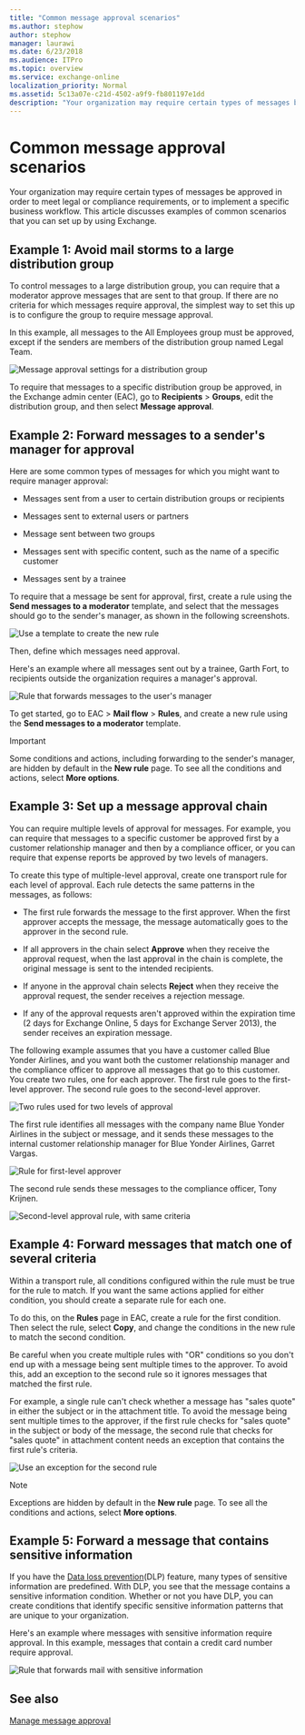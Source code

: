 ```yaml
---
title: "Common message approval scenarios"
ms.author: stephow
author: stephow
manager: laurawi
ms.date: 6/23/2018
ms.audience: ITPro
ms.topic: overview
ms.service: exchange-online
localization_priority: Normal
ms.assetid: 5c13a07e-c21d-4502-a9f9-fb801197e1dd
description: "Your organization may require certain types of messages be approved in order to meet legal or compliance requirements, or to implement a specific business workflow. This article discusses examples of common scenarios that you can set up by using Exchange."
---
```


# Common message approval scenarios

Your organization may require certain types of messages be approved in order to meet legal or compliance requirements, or to implement a specific business workflow. This article discusses examples of common scenarios that you can set up by using Exchange.
  
## Example 1: Avoid mail storms to a large distribution group
<a name="Ex1"> </a>

To control messages to a large distribution group, you can require that a moderator approve messages that are sent to that group. If there are no criteria for which messages require approval, the simplest way to set this up is to configure the group to require message approval. 
  
In this example, all messages to the All Employees group must be approved, except if the senders are members of the distribution group named Legal Team. 
  
![Message approval settings for a distribution group](../../media/TA_Mod_Scenario1_AllEmployes.png)
  
To require that messages to a specific distribution group be approved, in the Exchange admin center (EAC), go to **Recipients** \> **Groups**, edit the distribution group, and then select **Message approval**. 
  
## Example 2: Forward messages to a sender's manager for approval
<a name="Ex2"> </a>

Here are some common types of messages for which you might want to require manager approval: 
  
- Messages sent from a user to certain distribution groups or recipients 
    
- Messages sent to external users or partners 
    
- Message sent between two groups 
    
- Messages sent with specific content, such as the name of a specific customer 
    
- Messages sent by a trainee 
    
To require that a message be sent for approval, first, create a rule using the **Send messages to a moderator** template, and select that the messages should go to the sender's manager, as shown in the following screenshots. 
  
![Use a template to create the new rule](../../media/TA_Mod_Scenario2_Template.png)
  
Then, define which messages need approval. 
  
Here's an example where all messages sent out by a trainee, Garth Fort, to recipients outside the organization requires a manager's approval.
  
![Rule that forwards messages to the user's manager](../../media/TA_Mod_Scenario2_rule.png)
  
To get started, go to EAC \> **Mail flow** \> **Rules**, and create a new rule using the **Send messages to a moderator** template. 
  
> [!IMPORTANT]
> Some conditions and actions, including forwarding to the sender's manager, are hidden by default in the **New rule** page. To see all the conditions and actions, select **More options**. 
  
## Example 3: Set up a message approval chain
<a name="Ex3"> </a>

You can require multiple levels of approval for messages. For example, you can require that messages to a specific customer be approved first by a customer relationship manager and then by a compliance officer, or you can require that expense reports be approved by two levels of managers. 
  
To create this type of multiple-level approval, create one transport rule for each level of approval. Each rule detects the same patterns in the messages, as follows:
  
- The first rule forwards the message to the first approver. When the first approver accepts the message, the message automatically goes to the approver in the second rule. 
    
- If all approvers in the chain select **Approve** when they receive the approval request, when the last approval in the chain is complete, the original message is sent to the intended recipients. 
    
- If anyone in the approval chain selects **Reject** when they receive the approval request, the sender receives a rejection message. 
    
- If any of the approval requests aren't approved within the expiration time (2 days for Exchange Online, 5 days for Exchange Server 2013), the sender receives an expiration message. 
    
The following example assumes that you have a customer called Blue Yonder Airlines, and you want both the customer relationship manager and the compliance officer to approve all messages that go to this customer. You create two rules, one for each approver. The first rule goes to the first-level approver. The second rule goes to the second-level approver. 
  
![Two rules used for two levels of approval](../../media/TA_Mod_Scenario3_2rules.png)
  
The first rule identifies all messages with the company name Blue Yonder Airlines in the subject or message, and it sends these messages to the internal customer relationship manager for Blue Yonder Airlines, Garret Vargas. 
  
![Rule for first-level approver](../../media/TA_Mod_Scenario3_Rule1.png)
  
The second rule sends these messages to the compliance officer, Tony Krijnen. 
  
![Second-level approval rule, with same criteria](../../media/TA_Mod_Scenario3_Rule2.png)
  
## Example 4: Forward messages that match one of several criteria
<a name="Ex4"> </a>

Within a transport rule, all conditions configured within the rule must be true for the rule to match. If you want the same actions applied for either condition, you should create a separate rule for each one. 
  
To do this, on the **Rules** page in EAC, create a rule for the first condition. Then select the rule, select **Copy**, and change the conditions in the new rule to match the second condition. 
  
Be careful when you create multiple rules with "OR" conditions so you don't end up with a message being sent multiple times to the approver. To avoid this, add an exception to the second rule so it ignores messages that matched the first rule.
  
For example, a single rule can't check whether a message has "sales quote" in either the subject or in the attachment title. To avoid the message being sent multiple times to the approver, if the first rule checks for "sales quote" in the subject or body of the message, the second rule that checks for "sales quote" in attachment content needs an exception that contains the first rule's criteria. 
  
![Use an exception for the second rule](../../media/TA_Mod_Scenario4.png)
  
> [!NOTE]
> Exceptions are hidden by default in the **New rule** page. To see all the conditions and actions, select **More options**. 
  
## Example 5: Forward a message that contains sensitive information
<a name="Ex5"> </a>

If you have the [Data loss prevention](../../security-and-compliance/data-loss-prevention/data-loss-prevention.md)(DLP) feature, many types of sensitive information are predefined. With DLP, you see that the message contains a sensitive information condition. Whether or not you have DLP, you can create conditions that identify specific sensitive information patterns that are unique to your organization. 
  
Here's an example where messages with sensitive information require approval. In this example, messages that contain a credit card number require approval. 
  
![Rule that forwards mail with sensitive information](../../media/TA_Mod_Scenario5.png)
  
## See also
<a name="Ex5"> </a>

[Manage message approval](manage-message-approval.md)


